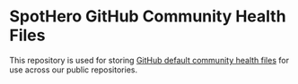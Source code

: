 # SpotHero GitHub Community Health Files

This repository is used for storing [GitHub default community health files](https://help.github.com/en/articles/creating-a-default-community-health-file-for-your-organization) for use across our public repositories.
